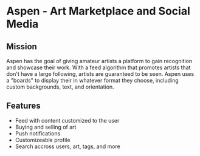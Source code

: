 # Aspen - Art Marketplace and Social Media

## Mission

Aspen has the goal of giving amateur artists a platform to gain recognition and showcase their work. With a feed algorithm that promotes artists that don't have a large following, artists are guaranteed to be seen. Aspen uses a "boards" to display their in whatever format they choose, including custom backgrounds, text, and orientation.

## Features

- Feed with content customized to the user
- Buying and selling of art
- Push notifications
- Customizeable profile
- Search accross users, art, tags, and more
